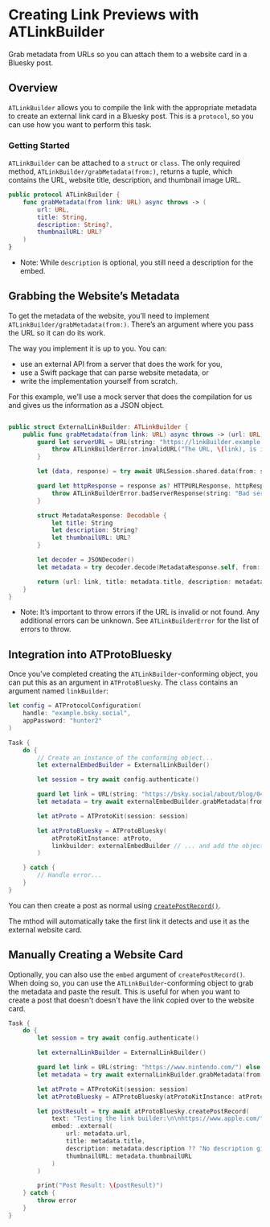 # Creating Link Previews with ATLinkBuilder

Grab metadata from URLs so you can attach them to a website card in a Bluesky post.

## Overview

``ATLinkBuilder`` allows you to compile the link with the appropriate metadata to create an external link card in a Bluesky post. This is a `protocol`, so you can use how you want to perform this task.

### Getting Started

`ATLinkBuilder` can be attached to a `struct` or `class`. The only required method, ``ATLinkBuilder/grabMetadata(from:)``, returns a tuple, which contains the URL, website title, description, and thumbnail image URL.

```swift
public protocol ATLinkBuilder {
    func grabMetadata(from link: URL) async throws -> (
        url: URL,
        title: String,
        description: String?,
        thumbnailURL: URL?
    )
}
```

- Note: While `description` is optional, you still need a description for the embed.

## Grabbing the Website’s Metadata

To get the metadata of the website, you’ll need to implement ``ATLinkBuilder/grabMetadata(from:)``. There’s an argument where you pass the URL so it can do its work.

The way you implement it is up to you. You can:
- use an external API from a server that does the work for you,
- use a Swift package that can parse website metadata, or
- write the implementation yourself from scratch.

For this example, we’ll use a mock server that does the compilation for us and gives us the information as a JSON object.

```swift

public struct ExternalLinkBuilder: ATLinkBuilder {
    public func grabMetadata(from link: URL) async throws -> (url: URL, title: String, description: String?, thumbnailURL: URL?) {
        guard let serverURL = URL(string: "https://linkBuilder.example.com/api/metadata?link=\(link.absoluteString)") else {
            throw ATLinkBuilderError.invalidURL("The URL, \(link), is invalid.")
        }

        let (data, response) = try await URLSession.shared.data(from: serverURL)

        guard let httpResponse = response as? HTTPURLResponse, httpResponse.statusCode == 200 else {
            throw ATLinkBuilderError.badServerResponse(string: "Bad server response: \(response)")
        }

        struct MetadataResponse: Decodable {
            let title: String
            let description: String?
            let thumbnailURL: URL?
        }

        let decoder = JSONDecoder()
        let metadata = try decoder.decode(MetadataResponse.self, from: data)

        return (url: link, title: metadata.title, description: metadata.description ?? "No description given.", thumbnailURL: metadata.thumbnailURL)
    }
}

```

- Note: It’s important to throw errors if the URL is invalid or not found. Any additional errors can be unknown. See ``ATLinkBuilderError`` for the list of errors to throw.

## Integration into ATProtoBluesky

Once you’ve completed creating the `ATLinkBuilder`-conforming object, you can put this as an argument in ``ATProtoBluesky``. The `class` contains an argument named `linkBuilder`:

```swift
let config = ATProtocolConfiguration(
    handle: "example.bsky.social",
    appPassword: "hunter2"
)

Task {
    do {
        // Create an instance of the conforming object...
        let externalEmbedBuilder = ExternalLinkBuilder()

        let session = try await config.authenticate()

        guard let link = URL(string: "https://bsky.social/about/blog/04-01-2024-bluesky-shorts") else { return }
        let metadata = try await externalEmbedBuilder.grabMetadata(from: link)

        let atProto = ATProtoKit(session: session)

        let atProtoBluesky = ATProtoBluesky(
            atProtoKitInstance: atProto,
            linkbuilder: externalEmbedBuilder // ... and add the object in here.
        )

    } catch {
        // Handle error...
    }
}
```

You can then create a post as normal using [`createPostRecord()`](``ATProtoBluesky/createPostRecord(text:locales:replyTo:embed:labels:tags:creationDate:recordKey:shouldValidate:swapCommit:)``).

The mthod will automatically take the first link it detects and use it as the external website card.

## Manually Creating a Website Card

Optionally, you can also use the `embed` argument of `createPostRecord()`. When doing so, you can use the `ATLinkBuilder`-conforming object to grab the metadata and paste the result. This is useful for when you want to create a post that doesn't doesn't have the link copied over to the website card.


```swift
Task {
    do {
        let session = try await config.authenticate()

        let externalLinkBuilder = ExternalLinkBuilder()

        guard let link = URL(string: "https://www.nintendo.com/") else { return }
        let metadata = try await externalLinkBuilder.grabMetadata(from: link)

        let atProto = ATProtoKit(session: session)
        let atProtoBluesky = ATProtoBluesky(atProtoKitInstance: atProto)

        let postResult = try await atProtoBluesky.createPostRecord(
            text: "Testing the link builder:\n\nhttps://www.apple.com/",
            embed: .external(
                url: metadata.url,
                title: metadata.title,
                description: metadata.description ?? "No description given.",
                thumbnailURL: metadata.thumbnailURL
            )
        )

        print("Post Result: \(postResult)")
    } catch {
        throw error
    }
}
```
